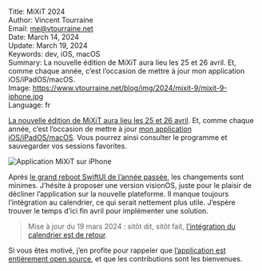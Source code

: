 Title:    MiXiT 2024  
Author:   Vincent Tourraine  
Email:    me@vtourraine.net  
Date:     March 14, 2024  
Update:   March 19, 2024  
Keywords: dev, iOS, macOS  
Summary:  La nouvelle édition de MiXiT aura lieu les 25 et 26 avril. Et, comme chaque année, c’est l’occasion de mettre à jour mon application iOS/iPadOS/macOS.  
Image:    https://www.vtourraine.net/blog/img/2024/mixit-9/mixit-9-iphone.jpg  
Language: fr  


[La nouvelle édition de MiXiT aura lieu les 25 et 26 avril](https://mixitconf.org/). Et, comme chaque année, c’est l’occasion de mettre à jour [mon application iOS/iPadOS/macOS](https://apps.apple.com/app/mixit-conference/id982003173). Vous pourrez ainsi consulter le programme et sauvegarder vos sessions favorites.

![Application MiXiT sur iPhone](/blog/img/2024/mixit-9/mixit-9-iphone.jpg)

Après [le grand reboot SwiftUI de l’année passée](https://www.vtourraine.net/blog/2023/mixit-swiftui), les changements sont minimes. J’hésite à proposer une version visionOS, juste pour le plaisir de décliner l’application sur la nouvelle plateforme. Il manque toujours l’intégration au calendrier, ce qui serait nettement plus utile. J’espère trouver le temps d’ici fin avril pour implémenter une solution.

> Mise à jour du 19 mars 2024 : sitôt dit, sitôt fait, [l’intégration du calendrier est de retour](https://github.com/vtourraine/mixit/commit/0c772c1bd75197783129d15a068659260147a083).

Si vous êtes motivé, j’en profite pour rappeler que [l’application est entièrement open source](https://github.com/vtourraine/mixit), et que les contributions sont les bienvenues.
